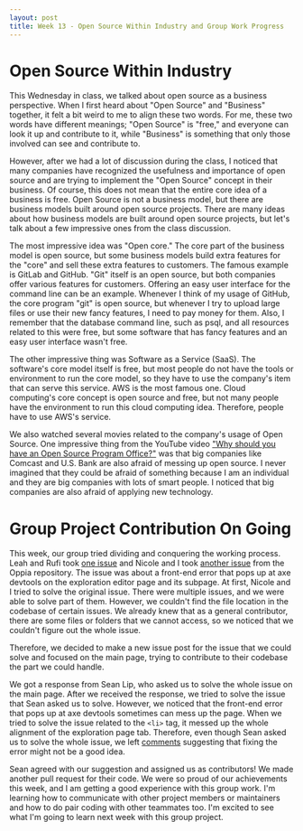 ```yaml
---
layout: post
title: Week 13 - Open Source Within Industry and Group Work Progress
---
```


# Open Source Within Industry

This Wednesday in class, we talked about open source as a business perspective. When I first heard about "Open Source" and "Business" together, it felt a bit weird to me to align these two words. For me, these two words have different meanings; "Open Source" is "free," and everyone can look it up and contribute to it, while "Business" is something that only those involved can see and contribute to.

<!--more-->

However, after we had a lot of discussion during the class, I noticed that many companies have recognized the usefulness and importance of open source and are trying to implement the "Open Source" concept in their business. Of course, this does not mean that the entire core idea of a business is free. Open Source is not a business model, but there are business models built around open source projects. There are many ideas about how business models are built around open source projects, but let's talk about a few impressive ones from the class discussion.

The most impressive idea was "Open core." The core part of the business model is open source, but some business models build extra features for the "core" and sell these extra features to customers. The famous example is GitLab and GitHub. "Git" itself is an open source, but both companies offer various features for customers. Offering an easy user interface for the command line can be an example. Whenever I think of my usage of GitHub, the core program "git" is open source, but whenever I try to upload large files or use their new fancy features, I need to pay money for them. Also, I remember that the database command line, such as psql, and all resources related to this were free, but some software that has fancy features and an easy user interface wasn't free.

The other impressive thing was Software as a Service (SaaS). The software's core model itself is free, but most people do not have the tools or environment to run the core model, so they have to use the company's item that can serve this service. AWS is the most famous one. Cloud computing's core concept is open source and free, but not many people have the environment to run this cloud computing idea. Therefore, people have to use AWS's service.

We also watched several movies related to the company's usage of Open Source. One impressive thing from the YouTube video ["Why should you have an Open Source Program Office?"](https://youtu.be/lYjVwzd7Xrs) was that big companies like Comcast and U.S. Bank are also afraid of messing up open source. I never imagined that they could be afraid of something because I am an individual and they are big companies with lots of smart people. I noticed that big companies are also afraid of applying new technology.

# Group Project Contribution On Going

This week, our group tried dividing and conquering the working process. Leah and Rufi took [one issue](https://github.com/oppia/oppia/issues/18045) and Nicole and I took [another issue](https://github.com/oppia/oppia/issues/18034) from the Oppia repository. The issue was about a front-end error that pops up at axe devtools on the exploration editor page and its subpage. At first, Nicole and I tried to solve the original issue. There were multiple issues, and we were able to solve part of them. However, we couldn't find the file location in the codebase of certain issues. We already knew that as a general contributor, there are some files or folders that we cannot access, so we noticed that we couldn't figure out the whole issue.

Therefore, we decided to make a new issue post for the issue that we could solve and focused on the main page, trying to contribute to their codebase the part we could handle.

We got a response from Sean Lip, who asked us to solve the whole issue on the main page. After we received the response, we tried to solve the issue that Sean asked us to solve. However, we noticed that the front-end error that pops up at axe devtools sometimes can mess up the page. When we tried to solve the issue related to the `<li>` tag, it messed up the whole alignment of the exploration page tab. Therefore, even though Sean asked us to solve the whole issue, we left [comments](https://github.com/oppia/oppia/issues/18112#issuecomment-1517040356) suggesting that fixing the error might not be a good idea.

Sean agreed with our suggestion and assigned us as contributors! We made another pull request for their code. We were so proud of our achievements this week, and I am getting a good experience with this group work. I'm learning how to communicate with other project members or maintainers and how to do pair coding with other teammates too. I'm excited to see what I'm going to learn next week with this group project.
